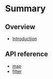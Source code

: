 # Summary

## Overview

* [Introduction](README.md)

## API reference

* [map](map.md)
* [filter](filter.md)

